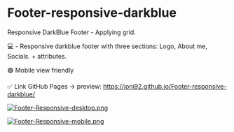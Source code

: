 # Footer-responsive-darkblue
Responsive DarkBlue Footer - Applying grid.


💻 - Responsive darkblue footer with three sections: Logo, About me, Socials. + attributes.  

🟢 Mobile view friendly

✅ Link GitHub Pages -> preview: https://joni92.github.io/Footer-responsive-darkblue/



[![Footer-Responsive-desktop.png](https://i.postimg.cc/8ztBb6ym/Footer-Responsive-desktop.png)](https://postimg.cc/w1Rmq7Y1)

[![Footer-Responsive-mobile.png](https://i.postimg.cc/8z1mWHbC/Footer-Responsive-mobile.png)](https://postimg.cc/svNWC5qF)

